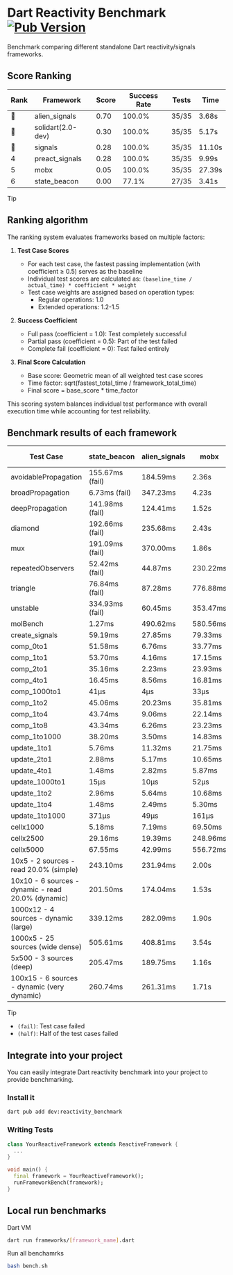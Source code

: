 # Dart Reactivity Benchmark [![Pub Version](https://img.shields.io/pub/v/reactivity_benchmark)](https://pub.dev/packages/reactivity_benchmark)

Benchmark comparing different standalone Dart reactivity/signals frameworks.

## Score Ranking

<!-- ranking start -->
| Rank | Framework | Score | Success Rate | Tests | Time |
|------|-----------|-------|--------------|-------|------|
| 🥇 | alien_signals | 0.70 | 100.0% | 35/35 | 3.68s |
| 🥈 | solidart(2.0-dev) | 0.30 | 100.0% | 35/35 | 5.17s |
| 🥉 | signals | 0.28 | 100.0% | 35/35 | 11.10s |
| 4 | preact_signals | 0.28 | 100.0% | 35/35 | 9.99s |
| 5 | mobx | 0.05 | 100.0% | 35/35 | 27.39s |
| 6 | state_beacon | 0.00 | 77.1% | 27/35 | 3.41s |

<!-- ranking end -->

> [!TIP]
> ## Ranking algorithm
>
> The ranking system evaluates frameworks based on multiple factors:
>
> 1. **Test Case Scores**
>    - For each test case, the fastest passing implementation (with coefficient ≥ 0.5) serves as the baseline
>    - Individual test scores are calculated as: `(baseline_time / actual_time) * coefficient * weight`
>    - Test case weights are assigned based on operation types:
>      - Regular operations: 1.0
>      - Extended operations: 1.2-1.5
>
> 2. **Success Coefficient**
>    - Full pass (coefficient = 1.0): Test completely successful
>    - Partial pass (coefficient = 0.5): Part of the test failed
>    - Complete fail (coefficient = 0): Test failed entirely
>
> 3. **Final Score Calculation**
>    - Base score: Geometric mean of all weighted test case scores
>    - Time factor: sqrt(fastest_total_time / framework_total_time)
>    - Final score = base_score * time_factor
>
> This scoring system balances individual test performance with overall execution time while accounting for test reliability.

## Benchmark results of each framework

<!-- test-case start -->
| Test Case | state_beacon | alien_signals | mobx | solidart(2.0-dev) | signals | preact_signals |
|---|---|---|---|---|---|---|
| avoidablePropagation | 155.67ms (fail) | 184.59ms | 2.36s | 275.39ms | 208.65ms | 205.35ms |
| broadPropagation | 6.73ms (fail) | 347.23ms | 4.23s | 506.99ms | 460.14ms | 457.44ms |
| deepPropagation | 141.98ms (fail) | 124.41ms | 1.52s | 181.73ms | 173.73ms | 176.93ms |
| diamond | 192.66ms (fail) | 235.68ms | 2.43s | 352.65ms | 292.14ms | 278.16ms |
| mux | 191.09ms (fail) | 370.00ms | 1.86s | 439.52ms | 407.34ms | 381.92ms |
| repeatedObservers | 52.42ms (fail) | 44.87ms | 230.22ms | 78.16ms | 46.79ms | 38.45ms |
| triangle | 76.84ms (fail) | 87.28ms | 776.88ms | 119.80ms | 107.36ms | 98.80ms |
| unstable | 334.93ms (fail) | 60.45ms | 353.47ms | 94.42ms | 74.88ms | 71.17ms |
| molBench | 1.27ms | 490.62ms | 580.56ms | 393.20ms | 487.38ms | 490.73ms |
| create_signals | 59.19ms | 27.85ms | 79.33ms | 72.46ms | 24.61ms | 17.69ms |
| comp_0to1 | 51.58ms | 6.76ms | 33.77ms | 30.53ms | 11.34ms | 18.89ms |
| comp_1to1 | 53.70ms | 4.16ms | 17.15ms | 27.26ms | 27.62ms | 7.08ms |
| comp_2to1 | 35.16ms | 2.23ms | 23.93ms | 43.58ms | 11.84ms | 9.98ms |
| comp_4to1 | 16.45ms | 8.56ms | 16.81ms | 13.70ms | 3.04ms | 8.71ms |
| comp_1000to1 | 41μs | 4μs | 33μs | 15μs | 4μs | 4μs |
| comp_1to2 | 45.06ms | 20.23ms | 35.81ms | 32.24ms | 17.84ms | 15.31ms |
| comp_1to4 | 43.74ms | 9.06ms | 22.14ms | 15.82ms | 9.31ms | 23.35ms |
| comp_1to8 | 43.34ms | 6.26ms | 23.23ms | 20.80ms | 6.56ms | 6.85ms |
| comp_1to1000 | 38.20ms | 3.50ms | 14.83ms | 14.72ms | 4.61ms | 6.16ms |
| update_1to1 | 5.76ms | 11.32ms | 21.75ms | 15.58ms | 9.21ms | 8.19ms |
| update_2to1 | 2.88ms | 5.17ms | 10.65ms | 7.80ms | 4.56ms | 4.06ms |
| update_4to1 | 1.48ms | 2.82ms | 5.87ms | 3.91ms | 2.31ms | 2.11ms |
| update_1000to1 | 15μs | 10μs | 52μs | 39μs | 22μs | 20μs |
| update_1to2 | 2.96ms | 5.64ms | 10.68ms | 7.80ms | 4.92ms | 4.05ms |
| update_1to4 | 1.48ms | 2.49ms | 5.30ms | 3.90ms | 2.34ms | 2.08ms |
| update_1to1000 | 371μs | 49μs | 161μs | 146μs | 43μs | 792μs |
| cellx1000 | 5.18ms | 7.19ms | 69.50ms | 11.95ms | 9.56ms | 10.23ms |
| cellx2500 | 29.16ms | 19.39ms | 248.96ms | 33.09ms | 31.11ms | 26.65ms |
| cellx5000 | 67.55ms | 42.99ms | 556.72ms | 75.42ms | 61.90ms | 73.20ms |
| 10x5 - 2 sources - read 20.0% (simple) | 243.10ms | 231.94ms | 2.00s | 348.41ms | 506.71ms | 438.33ms |
| 10x10 - 6 sources - dynamic - read 20.0% (dynamic) | 201.50ms | 174.04ms | 1.53s | 244.22ms | 276.89ms | 269.82ms |
| 1000x12 - 4 sources - dynamic (large) | 339.12ms | 282.09ms | 1.90s | 468.24ms | 3.74s | 3.55s |
| 1000x5 - 25 sources (wide dense) | 505.61ms | 408.81ms | 3.54s | 592.75ms | 3.37s | 2.60s |
| 5x500 - 3 sources (deep) | 205.47ms | 189.75ms | 1.16s | 257.68ms | 226.74ms | 232.28ms |
| 100x15 - 6 sources - dynamic (very dynamic) | 260.74ms | 261.31ms | 1.71s | 386.49ms | 471.58ms | 452.23ms |

<!-- test-case end -->

> [!TIP]
> - `(fail)`: Test case failed
> - `(half)`: Half of the test cases failed

## Integrate into your project

You can easily integrate Dart reactivity benchmark into your project to provide benchmarking.

### Install it

```bash
dart pub add dev:reactivity_benchmark
```

### Writing Tests

```dart
class YourReactiveFramework extends ReactiveFramework {
  ...
}

void main() {
  final framework = YourReactiveFramework();
  runFrameworkBench(framework);
}
```

## Local run benchmarks

Dart VM
```bash
dart run frameworks/[framework_name].dart
```

Run all benchamrks
```bash
bash bench.sh
```
